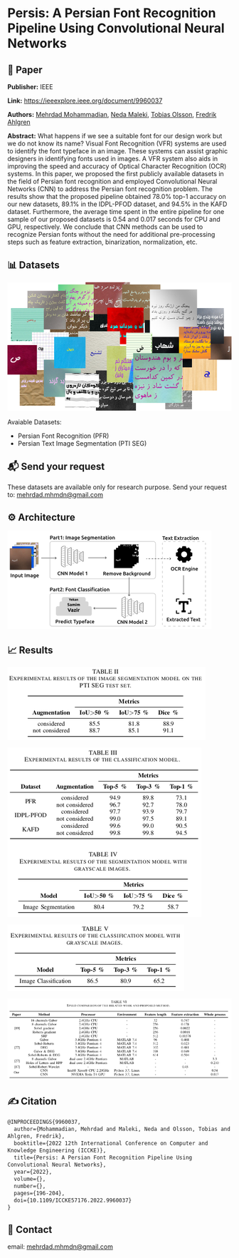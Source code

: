 # Persis: A Persian Font Recognition Pipeline Using Convolutional Neural Networks


## 📖 Paper
**Publisher:** IEEE

**Link:** https://ieeexplore.ieee.org/document/9960037

**Authors:** [Mehrdad Mohammadian](https://scholar.google.com/citations?user=oVnfWYQAAAAJ&hl=en), [Neda Maleki](https://scholar.google.com/citations?user=X_-pSR8AAAAJ&hl=en), [Tobias Olsson](https://scholar.google.com/citations?user=pBJHxpgAAAAJ&hl=en), [Fredrik Ahlgren](https://scholar.google.com/citations?user=3MOyQzsAAAAJ&hl=en)

**Abstract:**
What happens if we see a suitable font for our design work but we do not know its name? Visual Font Recognition (VFR) systems are used to identify the font typeface in an image. These systems can assist graphic designers in identifying fonts used in images. A VFR system also aids in improving the speed and accuracy of Optical Character Recognition (OCR) systems. In this paper, we proposed the first publicly available datasets in the field of Persian font recognition and employed Convolutional Neural Networks (CNN) to address the Persian font recognition problem. The results show that the proposed pipeline obtained 78.0% top-1 accuracy on our new datasets, 89.1% in the IDPL-PFOD dataset, and 94.5% in the KAFD dataset. Furthermore, the average time spent in the entire pipeline for one sample of our proposed datasets is 0.54 and 0.017 seconds for CPU and GPU, respectively. We conclude that CNN methods can be used to recognize Persian fonts without the need for additional pre-processing steps such as feature extraction, binarization, normalization, etc.


## 📊 Datasets
![mehrdad mohammadian](assets/presis-some-samples.png)


Avaiable Datasets:
- Persian Font Recognition (PFR) 
- Persian Text Image Segmentation (PTI SEG) 

## 📬 Send your request
These datasets are available only for research purpose. Send your request to: mehrdad.mhmdn@gmail.com

 ## ⚙️ Architecture
![mehrdad mohammadian](assets/2023-05-22_02-17.png)


## 📈 Results

![mehrdad mohammadian](assets/2023-05-22_02-07.png)

![mehrdad mohammadian](assets/2023-05-22_02-08.png)

![mehrdad mohammadian](assets/2023-05-22_02-08_1.png)

![mehrdad mohammadian](assets/2023-05-22_02-08_2.png)

## ✍️ Citation
```
@INPROCEEDINGS{9960037,
  author={Mohammadian, Mehrdad and Maleki, Neda and Olsson, Tobias and Ahlgren, Fredrik},
  booktitle={2022 12th International Conference on Computer and Knowledge Engineering (ICCKE)},
  title={Persis: A Persian Font Recognition Pipeline Using Convolutional Neural Networks},
  year={2022},
  volume={},
  number={},
  pages={196-204},
  doi={10.1109/ICCKE57176.2022.9960037}
}
```

## 📧 Contact
email:  mehrdad.mhmdn@gmail.com
